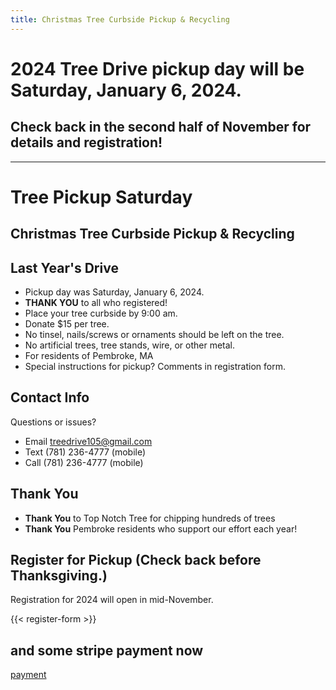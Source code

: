 ```yaml
---
title: Christmas Tree Curbside Pickup & Recycling
---
```


# 2024 Tree Drive pickup day will be Saturday, January 6, 2024.

## Check back in the second half of November for details and registration!

----

# Tree Pickup Saturday

## Christmas Tree Curbside Pickup & Recycling


## Last Year's Drive

* Pickup day was Saturday, January 6, 2024. 
* **THANK YOU** to all who registered!
* Place your tree curbside by 9:00 am.
* Donate $15 per tree.
* No tinsel, nails/screws or ornaments should be left on the tree.
* No artificial trees, tree stands, wire, or other metal.
* For residents of Pembroke, MA
* Special instructions for pickup? Comments in registration form.

## Contact Info

Questions or issues?
* Email <treedrive105@gmail.com>
* Text (781) 236-4777 (mobile)
* Call (781) 236-4777 (mobile)

## Thank You

* **Thank You** to Top Notch Tree for chipping hundreds of trees
* **Thank You** Pembroke residents who support our effort each year!

## Register for Pickup (Check back before Thanksgiving.)

Registration for 2024 will open in mid-November.

{{< register-form >}}


## and some stripe payment now

[payment](pay-online)
